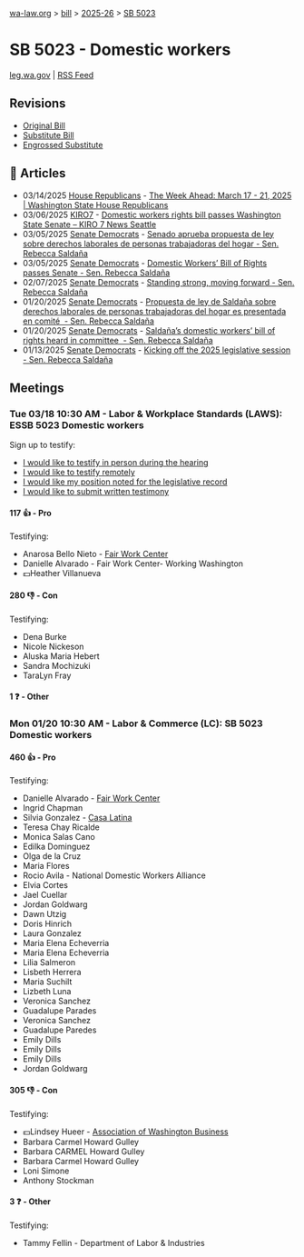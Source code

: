 [wa-law.org](/) > [bill](/bill/) > [2025-26](/bill/2025-26/) > [SB 5023](/bill/2025-26/sb/5023/)

# SB 5023 - Domestic workers
[leg.wa.gov](https://app.leg.wa.gov/billsummary?BillNumber=5023&Year=2025&Initiative=false) | [RSS Feed](./rss.xml)

## Revisions
* [Original Bill](1/)
* [Substitute Bill](S/)
* [Engrossed Substitute](S.E/)

## 📰 Articles
* 03/14/2025 [House Republicans](/org/house_republicans/) - [The Week Ahead: March 17 - 21, 2025 | Washington State House Republicans](https://houserepublicans.wa.gov/week/the-week-ahead-march-17-21-2025/#:~:text=SB%205023)
* 03/06/2025 [KIRO7](/org/kiro7/) - [Domestic workers rights bill passes Washington State Senate – KIRO 7 News Seattle](https://www.kiro7.com/news/local/domestic-workers-rights-bill-passes-washington-state-senate/NQW2BWHQGZGRTGLCSGSIE47WJU/#:~:text=Senate%20Bill%205023)
* 03/05/2025 [Senate Democrats](/org/senate_democrats/) - [Senado aprueba propuesta de ley sobre derechos laborales de personas trabajadoras del hogar - Sen. Rebecca Saldaña](https://senatedemocrats.wa.gov/saldana/2025/03/05/senado-aprueba-propuesta-de-ley-sobre-derechos-laborales-de-personas-trabajadoras-del-hogar/#:~:text=La%20propuesta%20de%20ley%20del%20Senado%205023)
* 03/05/2025 [Senate Democrats](/org/senate_democrats/) - [Domestic Workers’ Bill of Rights passes Senate - Sen. Rebecca Saldaña](https://senatedemocrats.wa.gov/saldana/2025/03/05/domestic-workers-bill-of-rights-passes-senate/#:~:text=Senate%20Bill%205023)
* 02/07/2025 [Senate Democrats](/org/senate_democrats/) - [Standing strong, moving forward - Sen. Rebecca Saldaña](https://senatedemocrats.wa.gov/saldana/2025/02/07/standing-strong-moving-forward/#:~:text=SB%205023)
* 01/20/2025 [Senate Democrats](/org/senate_democrats/) - [Propuesta de ley de Saldaña sobre derechos laborales de personas trabajadoras del hogar es presentada en comité  - Sen. Rebecca Saldaña](https://senatedemocrats.wa.gov/saldana/2025/01/20/propuesta-de-ley-de-saldana-sobre-derechos-laborales-de-personas-trabajadoras-del-hogar-es-presentada-en-comite/#:~:text=Proyecto%20de%20Ley%20del%20Senado%205023)
* 01/20/2025 [Senate Democrats](/org/senate_democrats/) - [Saldaña’s domestic workers’ bill of rights heard in committee  - Sen. Rebecca Saldaña](https://senatedemocrats.wa.gov/saldana/2025/01/20/saldanas-domestic-workers-bill-of-rights-heard-in-committee/#:~:text=Senate%20Bill%205023)
* 01/13/2025 [Senate Democrats](/org/senate_democrats/) - [Kicking off the 2025 legislative session - Sen. Rebecca Saldaña](https://senatedemocrats.wa.gov/saldana/2025/01/13/kicking-off-the-2025-legislative-session/#:~:text=SB%205023)

## Meetings
### Tue 03/18 10:30 AM - Labor & Workplace Standards (LAWS): ESSB 5023 Domestic workers
Sign up to testify:
* [I would like to testify in person during the hearing](https://app.leg.wa.gov/csi/Testifier/Add?chamber=House&mId=33097&aId=165793&caId=26512&tId=1)
* [I would like to testify remotely](https://app.leg.wa.gov/csi/Testifier/Add?chamber=House&mId=33097&aId=165793&caId=26512&tId=2)
* [I would like my position noted for the legislative record](https://app.leg.wa.gov/csi/Testifier/Add?chamber=House&mId=33097&aId=165793&caId=26512&tId=3)
* [I would like to submit written testimony](https://app.leg.wa.gov/csi/Testifier/Add?chamber=House&mId=33097&aId=165793&caId=26512&tId=4)

#### 117 👍 - Pro
Testifying:
* Anarosa Bello Nieto - [Fair Work Center](/org/fair_work_center/)
* Danielle Alvarado - Fair Work Center- Working Washington
* 💵Heather Villanueva

#### 280 👎 - Con
Testifying:
* Dena Burke
* Nicole Nickeson
* Aluska Maria Hebert
* Sandra Mochizuki
* TaraLyn Fray

#### 1 ❓ - Other

### Mon 01/20 10:30 AM - Labor & Commerce (LC): SB 5023 Domestic workers
#### 460 👍 - Pro
Testifying:
* Danielle Alvarado - [Fair Work Center](/org/fair_work_center/)
* Ingrid Chapman
* Silvia Gonzalez - [Casa Latina](/org/casa_latina/)
* Teresa Chay Ricalde
* Monica Salas Cano
* Edilka Dominguez
* Olga de la Cruz
* Maria Flores
* Rocio Avila - National Domestic Workers Alliance
* Elvia Cortes
* Jael Cuellar
* Jordan Goldwarg
* Dawn Utzig
* Doris Hinrich
* Laura Gonzalez
* Maria Elena Echeverria
* Maria Elena Echeverria
* Lilia Salmeron
* Lisbeth Herrera
* Maria Suchilt
* Lizbeth Luna
* Veronica Sanchez
* Guadalupe Parades
* Veronica Sanchez
* Guadalupe Paredes
* Emily Dills
* Emily Dills
* Emily Dills
* Jordan Goldwarg

#### 305 👎 - Con
Testifying:
* 💵Lindsey Hueer - [Association of Washington Business](/org/association_of_washington_business/)
* Barbara Carmel Howard Gulley
* Barbara CARMEL Howard Gulley
* Barbara Carmel Howard Gulley
* Loni Simone
* Anthony Stockman

#### 3 ❓ - Other
Testifying:
* Tammy Fellin - Department of Labor & Industries

